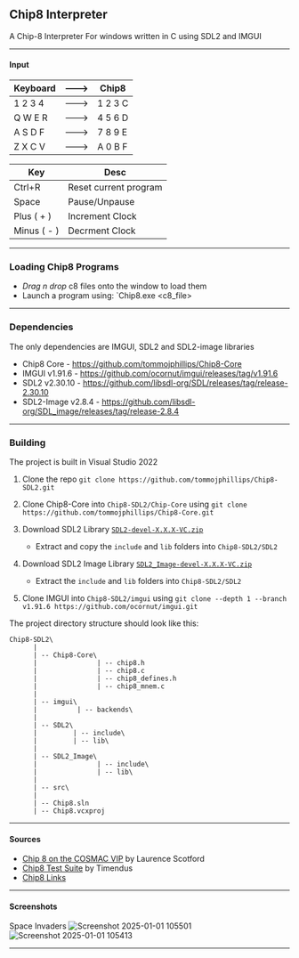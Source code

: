 ## Chip8 Interpreter

A Chip-8 Interpreter For windows written in C using SDL2 and IMGUI

---

#### Input

| Keyboard | ---> |  Chip8   |
| -------- | ---- | -------- | 
| 1 2 3 4  | ---> | 1 2 3 C  |
| Q W E R  | ---> | 4 5 6 D  |
| A S D F  | ---> | 7 8 9 E  |
| Z X C V  | ---> | A 0 B F  |

| Key         | Desc                   |
| ---         | ---------------------- | 
| Ctrl+R      | Reset current program  |
| Space       | Pause/Unpause          |
| Plus ( + )  | Increment Clock        |
| Minus ( - ) | Decrment Clock         |

---

### Loading Chip8 Programs
 - *Drag n drop* c8 files onto the window to load them
 - Launch a program using: `Chip8.exe <c8_file>

 ---

 ### Dependencies
 
The only dependencies are IMGUI, SDL2 and SDL2-image libraries
  - Chip8 Core - https://github.com/tommojphillips/Chip8-Core
  - IMGUI v1.91.6 - https://github.com/ocornut/imgui/releases/tag/v1.91.6
  - SDL2 v2.30.10 - https://github.com/libsdl-org/SDL/releases/tag/release-2.30.10
  - SDL2-Image v2.8.4 - https://github.com/libsdl-org/SDL_image/releases/tag/release-2.8.4

  ---

### Building

The project is built in Visual Studio 2022

  1. Clone the repo  `git clone https://github.com/tommojphillips/Chip8-SDL2.git`

  2. Clone Chip8-Core into `Chip8-SDL2/Chip-Core` using `git clone https://github.com/tommojphillips/Chip8-Core.git`

  3. Download SDL2 Library [`SDL2-devel-X.X.X-VC.zip`](https://github.com/libsdl-org/SDL/releases/tag/release-2.30.10)
     - Extract and copy the `include` and `lib` folders into `Chip8-SDL2/SDL2`

  4. Download SDL2 Image Library [`SDL2_Image-devel-X.X.X-VC.zip`](https://github.com/libsdl-org/SDL_image/releases/tag/release-2.8.4)
     - Extract the `include` and `lib` folders into `Chip8-SDL2/SDL2`
  
  5. Clone IMGUI into `Chip8-SDL2/imgui` using `git clone --depth 1 --branch v1.91.6 https://github.com/ocornut/imgui.git`

The project directory structure should look like this:

```
Chip8-SDL2\
      |
      | -- Chip8-Core\
      |               | -- chip8.h
      |               | -- chip8.c
      |               | -- chip8_defines.h
      |               | -- chip8_mnem.c
      |
      | -- imgui\
      |          | -- backends\
      |
      | -- SDL2\
      |         | -- include\
      |         | -- lib\
      |
      | -- SDL2_Image\
      |               | -- include\
      |               | -- lib\
      | 
      | -- src\
      |
      | -- Chip8.sln
      | -- Chip8.vcxproj

```

 ---

#### Sources
 - [Chip 8 on the COSMAC VIP](https://www.laurencescotford.net/2020/07/25/chip-8-on-the-cosmac-vip-instruction-index/) by Laurence Scotford
 - [Chip8 Test Suite](https://github.com/Timendus/chip8-test-suite) by Timendus
 - [Chip8 Links](https://chip-8.github.io/links/)

 ---

#### Screenshots

Space Invaders
![Screenshot 2025-01-01 105501](https://github.com/user-attachments/assets/9f6ca31a-438c-4077-8d84-8d0d98cf2e6b)
![Screenshot 2025-01-01 105413](https://github.com/user-attachments/assets/e5d8cce6-d1a7-47b3-a273-ca3b2c5e33d1)

---

